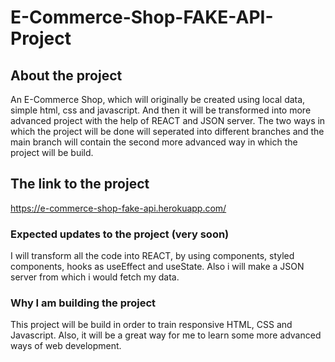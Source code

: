 # E-Commerce-Shop-FAKE-API-Project

## About the project

An E-Commerce Shop, which will originally be created using local data, simple html, css and javascript. And then it will
be transformed into more advanced project with the help of REACT and JSON server. 
The two ways in which the project will be done will seperated into different branches and the main branch will 
contain the second more advanced way in which the project will be build.

## The link to the project

https://e-commerce-shop-fake-api.herokuapp.com/

### Expected updates to the project (very soon)

I will transform all the code into REACT, by using components, styled components, hooks as useEffect and useState. 
Also i will make a JSON server from which i would fetch my data.

### Why I am building the project

This project will be build in order to train responsive HTML, CSS and Javascript. 
Also, it will be a great way for me to learn some more advanced ways of web development.
